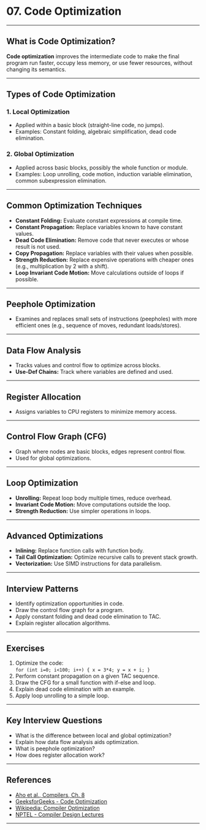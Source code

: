 # 07. Code Optimization

---

## What is Code Optimization?

**Code optimization** improves the intermediate code to make the final program run faster, occupy less memory, or use fewer resources, without changing its semantics.

---

## Types of Code Optimization

### 1. Local Optimization

- Applied within a basic block (straight-line code, no jumps).
- Examples: Constant folding, algebraic simplification, dead code elimination.

### 2. Global Optimization

- Applied across basic blocks, possibly the whole function or module.
- Examples: Loop unrolling, code motion, induction variable elimination, common subexpression elimination.

---

## Common Optimization Techniques

- **Constant Folding:** Evaluate constant expressions at compile time.
- **Constant Propagation:** Replace variables known to have constant values.
- **Dead Code Elimination:** Remove code that never executes or whose result is not used.
- **Copy Propagation:** Replace variables with their values when possible.
- **Strength Reduction:** Replace expensive operations with cheaper ones (e.g., multiplication by 2 with a shift).
- **Loop Invariant Code Motion:** Move calculations outside of loops if possible.

---

## Peephole Optimization

- Examines and replaces small sets of instructions (peepholes) with more efficient ones (e.g., sequence of moves, redundant loads/stores).

---

## Data Flow Analysis

- Tracks values and control flow to optimize across blocks.
- **Use-Def Chains:** Track where variables are defined and used.

---

## Register Allocation

- Assigns variables to CPU registers to minimize memory access.

---

## Control Flow Graph (CFG)

- Graph where nodes are basic blocks, edges represent control flow.
- Used for global optimizations.

---

## Loop Optimization

- **Unrolling:** Repeat loop body multiple times, reduce overhead.
- **Invariant Code Motion:** Move computations outside the loop.
- **Strength Reduction:** Use simpler operations in loops.

---

## Advanced Optimizations

- **Inlining:** Replace function calls with function body.
- **Tail Call Optimization:** Optimize recursive calls to prevent stack growth.
- **Vectorization:** Use SIMD instructions for data parallelism.

---

## Interview Patterns

- Identify optimization opportunities in code.
- Draw the control flow graph for a program.
- Apply constant folding and dead code elimination to TAC.
- Explain register allocation algorithms.

---

## Exercises

1. Optimize the code:  
   `for (int i=0; i<100; i++) { x = 3*4; y = x + i; }`
2. Perform constant propagation on a given TAC sequence.
3. Draw the CFG for a small function with if-else and loop.
4. Explain dead code elimination with an example.
5. Apply loop unrolling to a simple loop.

---

## Key Interview Questions

- What is the difference between local and global optimization?
- Explain how data flow analysis aids optimization.
- What is peephole optimization?
- How does register allocation work?

---

## References

- [Aho et al., Compilers, Ch. 8](https://www.pearson.com/en-us/subject-catalog/p/compilers-principles-techniques-and-tools-global-edition/P200000001288/9781292100555)
- [GeeksforGeeks - Code Optimization](https://www.geeksforgeeks.org/code-optimization-in-compiler-design/)
- [Wikipedia: Compiler Optimization](https://en.wikipedia.org/wiki/Optimizing_compiler)
- [NPTEL - Compiler Design Lectures](https://nptel.ac.in/courses/106/105/106105190/)

---
